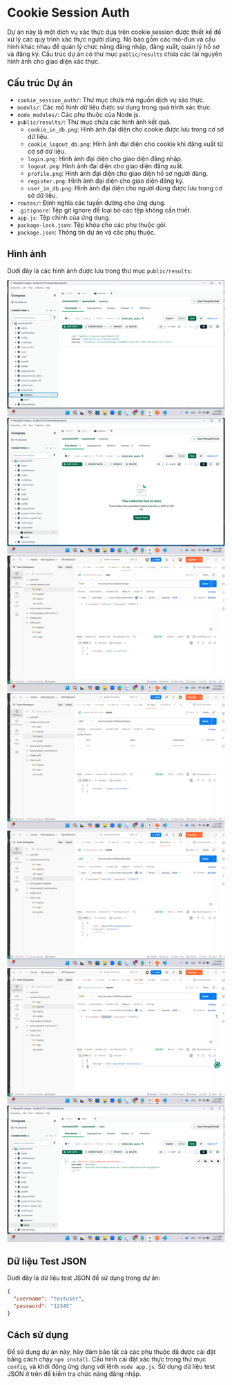 # Cookie Session Auth

Dự án này là một dịch vụ xác thực dựa trên cookie session được thiết kế để xử lý các quy trình xác thực người dùng. Nó bao gồm các mô-đun và cấu hình khác nhau để quản lý chức năng đăng nhập, đăng xuất, quản lý hồ sơ và đăng ký. Cấu trúc dự án có thư mục `public/results` chứa các tài nguyên hình ảnh cho giao diện xác thực.

## Cấu trúc Dự án
- `cookie_session_auth/`: Thư mục chứa mã nguồn dịch vụ xác thực.
- `models/`: Các mô hình dữ liệu được sử dụng trong quá trình xác thực.
- `node_modules/`: Các phụ thuộc của Node.js.
- `public/results/`: Thư mục chứa các hình ảnh kết quả.
  - `cookie_in_db.png`: Hình ảnh đại diện cho cookie được lưu trong cơ sở dữ liệu.
  - `cookie_logout_db.png`: Hình ảnh đại diện cho cookie khi đăng xuất từ cơ sở dữ liệu.
  - `login.png`: Hình ảnh đại diện cho giao diện đăng nhập.
  - `logout.png`: Hình ảnh đại diện cho giao diện đăng xuất.
  - `profile.png`: Hình ảnh đại diện cho giao diện hồ sơ người dùng.
  - `register.png`: Hình ảnh đại diện cho giao diện đăng ký.
  - `user_in_db.png`: Hình ảnh đại diện cho người dùng được lưu trong cơ sở dữ liệu.
- `routes/`: Định nghĩa các tuyến đường cho ứng dụng.
- `.gitignore`: Tệp git ignore để loại bỏ các tệp không cần thiết.
- `app.js`: Tệp chính của ứng dụng.
- `package-lock.json`: Tệp khóa cho các phụ thuộc gói.
- `package.json`: Thông tin dự án và các phụ thuộc.

## Hình ảnh
Dưới đây là các hình ảnh được lưu trong thư mục `public/results`:

![Cookie trong DB](public/results/cookie_in_db.png)
![Cookie đăng xuất DB](public/results/cookie_logout_db.png)
![Đăng nhập](public/results/login.png)
![Đăng xuất](public/results/logout.png)
![Hồ sơ](public/results/profile.png)
![Đăng ký](public/results/register.png)
![Người dùng trong DB](public/results/user_in_db.png)

## Dữ liệu Test JSON
Dưới đây là dữ liệu test JSON để sử dụng trong dự án:

```json
{
  "username": "testuser",
  "password": "12345"
}
```

## Cách sử dụng
Để sử dụng dự án này, hãy đảm bảo tất cả các phụ thuộc đã được cài đặt bằng cách chạy `npm install`. Cấu hình cài đặt xác thực trong thư mục `config`, và khởi động ứng dụng với lệnh `node app.js`. Sử dụng dữ liệu test JSON ở trên để kiểm tra chức năng đăng nhập.